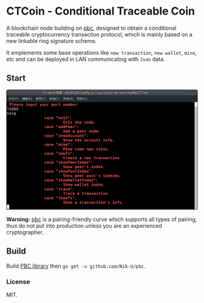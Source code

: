 # CTCoin - Conditional Traceable Coin

A blockchain node building on [pbc](https://github.com/Nik-U/pbc),
designed to obtain a conditional traceable cryptocurrency transaction protocol,
which is mainly based on a new linkable ring signature scheme.

It emplements some base operations like `new transaction`, `new wallet`, `mine`,
etc and can be deployed in LAN communicating with `Json` data.

## Start

![shot](screenshot.png)

**Warning:** [pbc](https://github.com/Nik-U/pbc) is a pairing-friendly curve
which supports all types of pairing, thus do not put into production unless
you are an experienced cryptographer.

## Build

Build [PBC library](https://crypto.stanford.edu/pbc/) then
`go get -u github.com/Nik-U/pbc`.

### License

MIT.

